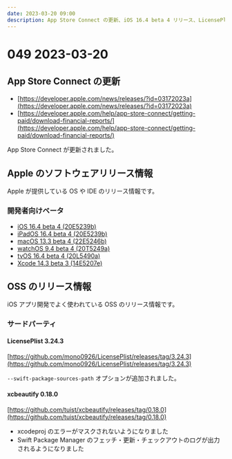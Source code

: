 ```yaml
---
date: 2023-03-20 09:00
description: App Store Connect の更新、iOS 16.4 beta 4 リリース、LicensePlist 3.24.3 リリース、xcbeautify 0.18.0 リリース、ほか
---
```

# 049 2023-03-20

## App Store Connect の更新

- [https://developer.apple.com/news/releases/?id=03172023a](https://developer.apple.com/news/releases/?id=03172023a)
- [https://developer.apple.com/help/app-store-connect/getting-paid/download-financial-reports/](https://developer.apple.com/help/app-store-connect/getting-paid/download-financial-reports/)

App Store Connect が更新されました。

## Apple のソフトウェアリリース情報

Apple が提供している OS や IDE のリリース情報です。

### 開発者向けベータ

- [iOS 16.4 beta 4 (20E5239b)](https://developer.apple.com/news/releases/?id=03152023d)
- [iPadOS 16.4 beta 4 (20E5239b)](https://developer.apple.com/news/releases/?id=03152023c)
- [macOS 13.3 beta 4 (22E5246b)](https://developer.apple.com/news/releases/?id=03152023b)
- [watchOS 9.4 beta 4 (20T5249a)](https://developer.apple.com/news/releases/?id=03152023a)
- [tvOS 16.4 beta 4 (20L5490a)](https://developer.apple.com/news/releases/?id=03142023a)
- [Xcode 14.3 beta 3 (14E5207e)](https://developer.apple.com/news/releases/?id=03152023e)

## OSS のリリース情報

iOS アプリ開発でよく使われている OSS のリリース情報です。

### サードパーティ

#### LicensePlist 3.24.3

[https://github.com/mono0926/LicensePlist/releases/tag/3.24.3](https://github.com/mono0926/LicensePlist/releases/tag/3.24.3)

`--swift-package-sources-path` オプションが追加されました。

#### xcbeautify 0.18.0

[https://github.com/tuist/xcbeautify/releases/tag/0.18.0](https://github.com/tuist/xcbeautify/releases/tag/0.18.0)

- xcodeproj のエラーがマスクされないようになりました
- Swift Package Manager のフェッチ・更新・チェックアウトのログが出力されるようになりました
